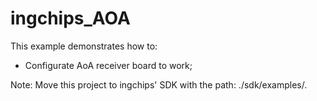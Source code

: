# ingchips_AOA

This example demonstrates how to:

* Configurate AoA receiver board to work;

Note: Move this project to ingchips' SDK with the path:
      ./sdk/examples/. 
